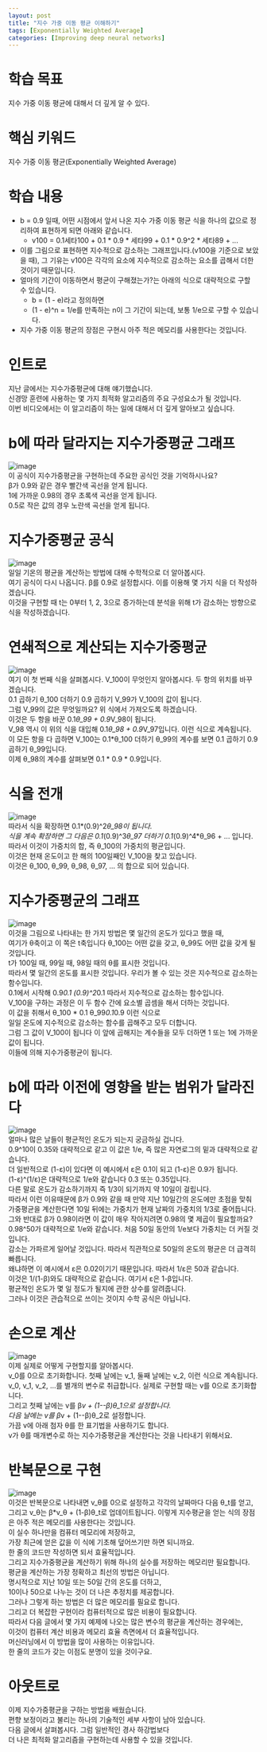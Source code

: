```yaml
---
layout: post
title: "지수 가중 이동 평균 이해하기"
tags: [Exponentially Weighted Average]
categories: [Improving deep neural networks]
---
```


# 학습 목표
지수 가중 이동 평균에 대해서 더 깊게 알 수 있다.

# 핵심 키워드
지수 가중 이동 평균(Exponentially Weighted Average)

# 학습 내용
* b = 0.9 일때, 어떤 시점에서 앞서 나온 지수 가중 이동 평균 식을 하나의 값으로 정리하여 표현하게 되면 아래와 같습니다.
  * v100 = 0.1세타100 + 0.1 * 0.9 * 세타99 + 0.1 * 0.9^2 * 세타89 + ...
* 이를 그림으로 표현하면 지수적으로 감소하는 그래프입니다.(v100을 기준으로 보았을 때), 그 기유는 v100은 각각의 요소에 지수적으로 감소하는 요소를 곱해서 더한것이기 때문입니다.   
* 얼마의 기간이 이동하면서 평균이 구해졌는가?는 아래의 식으로 대략적으로 구할 수 있습니다.
  * b = (1 - e)라고 정의하면
  * (1 - e)^n = 1/e를 만족하는 n이 그 기간이 되는데, 보통 1/e으로 구할 수 있습니다.
* 지수 가중 이동 평균의 장점은 구현시 아주 적은 메모리를 사용한다는 것입니다.

# 인트로
지난 글에서는 지수가중평균에 대해 얘기했습니다.        
신경망 훈련에 사용하는 몇 가지 최적화 알고리즘의 주요 구성요소가 될 것입니다.          
이번 비디오에서는 이 알고리즘이 하는 일에 대해서 더 깊게 알아보고 싶습니다.          
 
# b에 따라 달라지는 지수가중평균 그래프
![image](https://user-images.githubusercontent.com/50114210/65562802-9cbec000-df82-11e9-8dde-a24c225c8fde.png)      
이 공식이 지수가중평균을 구현하는데 주요한 공식인 것을 기억하시나요?         
β가 0.9와 같은 경우 빨간색 곡선을 얻게 됩니다.         
1에 가까운 0.98의 경우 초록색 곡선을 얻게 됩니다.        
0.5로 작은 값의 경우 노란색 곡선을 얻게 됩니다.        

# 지수가중평균 공식
![image](https://user-images.githubusercontent.com/50114210/65565613-5e79ce80-df8b-11e9-9c62-11fb07479c84.png)   
일일 기온의 평균을 계산하는 방법에 대해 수학적으로 더 알아봅시다.         
여기 공식이 다시 나옵니다. β를 0.9로 설정합시다. 이를 이용해 몇 가지 식을 더 작성하겠습니다.        
이것을 구현할 때 t는 0부터 1, 2, 3으로 증가하는데 분석을 위해 t가 감소하는 방향으로 식을 작성하겠습니다.          

# 연쇄적으로 계산되는 지수가중평균
![image](https://user-images.githubusercontent.com/50114210/65565655-80735100-df8b-11e9-9d48-d22bebefe075.png)    
여기 이 첫 번째 식을 살펴봅시다. V_100이 무엇인지 알아봅시다. 두 항의 위치를 바꾸겠습니다.             
0.1 곱하기 θ_100 더하기 0.9 곱하기 V_99가 V_100의 값이 됩니다.           
그럼 V_99의 값은 무엇일까요? 위 식에서 가져오도록 하겠습니다.          
이것은 두 항을 바꾼 0.1*θ_99 + 0.9*V_98이 됩니다.           
V_98 역시 이 위의 식을 대입해 0.1*θ_98 + 0.9*V_97입니다. 이런 식으로 계속됩니다.            
이 모든 항을 다 곱하면 V_100는 0.1*θ_100 더하기 θ_99의 계수를 보면 0.1 곱하기 0.9 곱하기 θ_99입니다.             
이제 θ_98의 계수를 살펴보면 0.1 * 0.9 * 0.9입니다.           

# 식을 전개
![image](https://user-images.githubusercontent.com/50114210/65565677-94b74e00-df8b-11e9-9e7b-8fb137c41503.png)     
따라서 식을 확장하면 0.1*(0.9)^2*θ_98이 됩니다.          
식을 계속 확장하면 그 다음은 0.1*(0.9)^3*θ_97 더하기 0.1*(0.9)^4*θ_96 + ... 입니다.             
따라서 이것이 가중치의 합, 즉 θ_100의 가중치의 평균입니다.               
이것은 현재 온도이고 한 해의 100일째인 V_100을 찾고 있습니다.            
이것은  θ_100,  θ_99,  θ_98,  θ_97, ... 의 합으로 되어 있습니다.          

# 지수가중평균의 그래프
![image](https://user-images.githubusercontent.com/50114210/65565791-ecee5000-df8b-11e9-84eb-671d216d3907.png)    
이것을 그림으로 나타내는 한 가지 방법은 몇 일간의 온도가 있다고 했을 때,            
여기가 θ축이고 이 쪽은 t축입니다 θ_100는 어떤 값을 갖고, θ_99도 어떤 값을 갖게 될 것입니다.         
t가 100일 때, 99일 때, 98일 때의 θ를 표시한 것입니다.           
따라서 몇 일간의 온도를 표시한 것입니다. 우리가 볼 수 있는 것은 지수적으로 감소하는 함수입니다.          
0.1에서 시작해 0.9*0.1 (0.9)^2*0.1 따라서 지수적으로 감소하는 함수입니다.            
V_100을 구하는 과정은 이 두 함수 간에 요소별 곱셈을 해서 더하는 것입니다.            
이 값을 취해서 θ_100 * 0.1 θ_99*0.1*0.9 이런 식으로           
일일 온도에 지수적으로 감소하는 함수를 곱해주고 모두 더합니다.          
그럼 그 값이 V_100이 됩니다 이 앞에 곱해지는 계수들을 모두 더하면 1 또는 1에 가까운 값이 됩니다.               
이들에 의해 지수가중평균이 됩니다. 

# b에 따라 이전에 영향을 받는 범위가 달라진다
![image](https://user-images.githubusercontent.com/50114210/65565712-aef12c00-df8b-11e9-88e6-e34d3b2ef53d.png)    
얼마나 많은 날들이 평균적인 온도가 되는지 궁금하실 겁니다.            
0.9^10이 0.35와 대략적으로 같고 이 값은 1/e, 즉 많은 자연로그의 밑과 대략적으로 같습니다.             
더 일반적으로 (1-ε)이 있다면 이 예시에서 ε은 0.1이 되고 (1-ε)은 0.9가 됩니다.              
(1-ε)^(1/ε)은 대략적으로 1/e와 같습니다 0.3 또는 0.35입니다.           
다른 말로 온도가 감소하기까지 즉 1/3이 되기까지 약 10일이 걸립니다.            
따라서 이런 이유때문에 β가 0.9와 같을 때 만약 지난 10일간의 온도에만
초점을 맞춰 가중평균을 계산한다면 10일 뒤에는 가중치가 현재 날짜의 가중치의 1/3로 줄어듭니다.           
그와 반대로 β가 0.98이라면 이 값이 매우 작아지려면 0.98의 몇 제곱이 필요할까요?           
0.98^50가 대략적으로 1/e와 같습니다.  처음 50일 동안의 1/e보다 가중치는 더 커질 것입니다.          
감소는 가파르게 일어날 것입니다. 따라서 직관적으로 50일의 온도의 평균은 더 급격히 빠릅니다.            
왜냐하면 이 예시에서 ε은 0.02이기기 때문입니다. 따라서 1/ε은 50과 같습니다.              
이것은 1/(1-β)와도 대략적으로 같습니다. 여기서 ε은 1-β입니다.          
평균적인 온도가 몇 일 정도가 될지에 관한 상수를 알려줍니다.         
그러나 이것은 관습적으로 쓰이는 것이지 수학 공식은 아닙니다.           

# 손으로 계산
![image](https://user-images.githubusercontent.com/50114210/65565814-0099b680-df8c-11e9-84b7-2357dedc517e.png)    
이제 실제로 어떻게 구현할지를 알아봅시다.         
v_0를 0으로 초기화합니다. 첫째 날에는 v_1, 둘째 날에는 v_2, 이런 식으로 계속됩니다.          
v_0, v_1, v_2, ...를 별개의 변수로 취급합니다. 실제로 구현할 때는 v를 0으로 초기화합니다.          
그리고 첫째 날에는 v를 β*v + (1--β)θ_1으로 설정합니다.        
다음 날에는 v를 β*v + (1--β)θ_2로 설정합니다.           
가끔 v에 아래 첨자 θ를 한 표기법을 사용하기도 합니다.           
v가 θ를 매개변수로 하는 지수가중평균을 계산한다는 것을 나타내기 위해서요.           

# 반복문으로 구현
![image](https://user-images.githubusercontent.com/50114210/65565830-114a2c80-df8c-11e9-80bb-5ba006603f7f.png)   
이것은 반복문으로 나타내면 v_θ를 0으로 설정하고 각각의 날짜마다 다음 θ_t를 얻고,          
그리고 v_θ는 β*v_θ + (1-β)θ_t로 업데이트됩니다. 
이렇게 지수평균을 얻는 식의 장점은 아주 적은 메모리를 사용한다는 것입니다.          
이 실수 하나만을 컴퓨터 메모리에 저장하고,             
가장 최근에 얻은 값을 이 식에 기초해 덮어쓰기만 하면 되니까요.         
한 줄의 코드만 작성하면 되서 효율적입니다.           
그리고 지수가중평균을 계산하기 위해 하나의 실수를 저장하는 메모리만 필요합니다.           
평균을 계산하는 가장 정확하고 최선의 방법은 아닙니다.           
명시적으로 지난 10일 또는 50일 간의 온도를 더하고,           
10이나 50으로 나누는 것이 더 나은 추정치를 제공합니다.         
그러나 그렇게 하는 방법은 더 많은 메모리를 필요로 합니다.        
그리고 더 복잡한 구현이라 컴퓨터적으로 많은 비용이 필요합니다.           
따라서 다음 글에서 몇 가지 예제에 나오는 많은 변수의 평균을 계산하는 경우에는,             
이것이 컴퓨터 계산 비용과 메모리 효율 측면에서 더 효율적입니다.             
머신러닝에서 이 방법을 많이 사용하는 이유입니다.        
한 줄의 코드가 갖는 이점도 분명이 있을 것이구요.       

# 아웃트로
이제 지수가중평균을 구하는 방법을 배웠습니다.          
편향 보정이라고 불리는 하나의 기술적인 세부 사항이 남아 있습니다.         
다음 글에서 살펴봅시다. 그럼 일반적인 경사 하강법보다             
더 나은 최적화 알고리즘을 구현하는데 사용할 수 있을 것입니다.         

